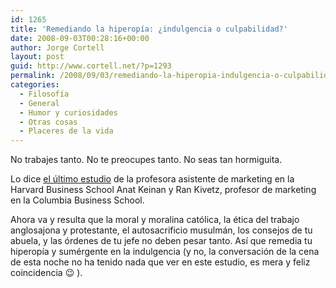 ```yaml
---
id: 1265
title: 'Remediando la hiperopía: ¿indulgencia o culpabilidad?'
date: 2008-09-03T00:28:16+00:00
author: Jorge Cortell
layout: post
guid: http://www.cortell.net/?p=1293
permalink: /2008/09/03/remediando-la-hiperopia-indulgencia-o-culpabilidad/
categories:
  - Filosofí­a
  - General
  - Humor y curiosidades
  - Otras cosas
  - Placeres de la vida
---
```

No trabajes tanto. No te preocupes tanto. No seas tan hormiguita.

Lo dice <a title="Artículo sobre estudio" href="http://hbswk.hbs.edu/item/6008.html" target="_blank">el último estudio</a> de la profesora asistente de marketing en la Harvard Business School Anat Keinan y Ran Kivetz, profesor de marketing en la Columbia Business School.

Ahora va y resulta que la moral y moralina católica, la ética del trabajo anglosajona y protestante, el autosacrificio musulmán, los consejos de tu abuela, y las órdenes de tu jefe no deben pesar tanto. Así que remedia tu hiperopía y sumérgente en la indulgencia (y no, la conversación de la cena de esta noche no ha tenido nada que ver en este estudio, es mera y feliz coincidencia 😉 ).